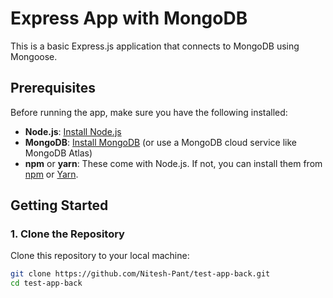 # Express App with MongoDB

This is a basic Express.js application that connects to MongoDB using Mongoose.

## Prerequisites

Before running the app, make sure you have the following installed:

- **Node.js**: [Install Node.js](https://nodejs.org/)
- **MongoDB**: [Install MongoDB](https://www.mongodb.com/try/download/community) (or use a MongoDB cloud service like MongoDB Atlas)
- **npm** or **yarn**: These come with Node.js. If not, you can install them from [npm](https://www.npmjs.com/) or [Yarn](https://yarnpkg.com/).

## Getting Started

### 1. Clone the Repository

Clone this repository to your local machine:

```bash
git clone https://github.com/Nitesh-Pant/test-app-back.git
cd test-app-back
